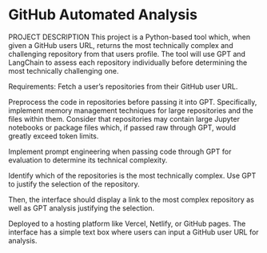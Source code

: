 # GitHub Automated Analysis

PROJECT DESCRIPTION
This project is a Python-based tool which, when given a GitHub users URL, returns the most technically complex and challenging repository from that users profile. The tool will use GPT and LangChain to assess each repository individually before determining the most technically challenging one.

Requirements:
Fetch a user’s repositories from their GitHub user URL.

Preprocess the code in repositories before passing it into GPT. Specifically, implement memory management techniques for large repositories and the files within them. Consider that repositories may contain large Jupyter notebooks or package files which, if passed raw through GPT, would greatly exceed token limits.

Implement prompt engineering when passing code through GPT for evaluation to determine its technical complexity.

Identify which of the repositories is the most technically complex. Use GPT to justify the selection of the repository.

Then, the interface should display a link to the most complex repository as well as GPT analysis justifying the selection.

Deployed to a hosting platform like Vercel, Netlify, or GitHub pages. The interface has a simple text box where users can input a GitHub user URL for analysis.